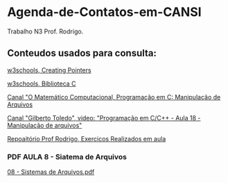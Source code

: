 # Agenda-de-Contatos-em-CANSI
Trabalho N3 Prof. Rodrigo.


## Conteudos usados para consulta:

<a href="https://www.w3schools.com/c/c_pointers.php">w3schools, Creating Pointers</a>


<a href="https://www.w3schools.com/c/index.php">w3schools, Biblioteca C</a>


<a href="https://www.youtube.com/watch?v=PkFSpFQ5l-g">Canal "O Matemático Computacional, Programação em C: Manipulação de Arquivos</a>


<a href="https://www.youtube.com/watch?v=6h2ja9MzBkc">Canal "Gilberto Toledo", video: "Programação em C/C++ - Aula 18 - Manipulação de arquivos"</a>


<a href="https://github.com/gregori/exercicios_c_arquivos">Repoaitório Prof Rodrigo, Exercicos Realizados em aula</a>

### PDF AULA 8 - Siatema de Arquivos


[08 - Sistemas de Arquivos.pdf](https://github.com/user-attachments/files/15945930/08.-.Sistemas.de.Arquivos.pdf)
